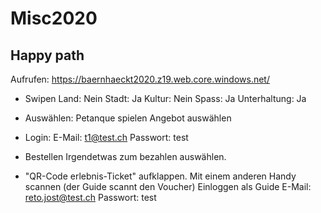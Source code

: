 # Misc2020

## Happy path

Aufrufen: https://baernhaeckt2020.z19.web.core.windows.net/

- Swipen
Land: Nein
Stadt: Ja
Kultur: Nein
Spass: Ja
Unterhaltung: Ja

- Auswählen:
Petanque spielen
Angebot auswählen

- Login:
E-Mail: t1@test.ch
Passwort: test

- Bestellen
Irgendetwas zum bezahlen auswählen.

- "QR-Code erlebnis-Ticket" aufklappen.
Mit einem anderen Handy scannen (der Guide scannt den Voucher)
Einloggen als Guide 
E-Mail: reto.jost@test.ch
Passwort: test
